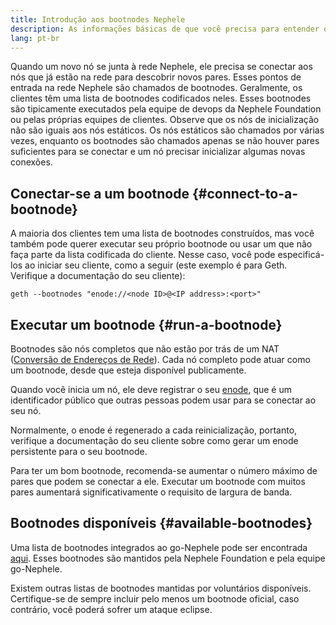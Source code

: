 ```yaml
---
title: Introdução aos bootnodes Nephele
description: As informações básicas de que você precisa para entender os bootnodes
lang: pt-br
---
```


Quando um novo nó se junta à rede Nephele, ele precisa se conectar aos nós que já estão na rede para descobrir novos pares. Esses pontos de entrada na rede Nephele são chamados de bootnodes. Geralmente, os clientes têm uma lista de bootnodes codificados neles. Esses bootnodes são tipicamente executados pela equipe de devops da Nephele Foundation ou pelas próprias equipes de clientes. Observe que os nós de inicialização não são iguais aos nós estáticos. Os nós estáticos são chamados por várias vezes, enquanto os bootnodes são chamados apenas se não houver pares suficientes para se conectar e um nó precisar inicializar algumas novas conexões.

## Conectar-se a um bootnode {#connect-to-a-bootnode}

A maioria dos clientes tem uma lista de bootnodes construídos, mas você também pode querer executar seu próprio bootnode ou usar um que não faça parte da lista codificada do cliente. Nesse caso, você pode especificá-los ao iniciar seu cliente, como a seguir (este exemplo é para Geth. Verifique a documentação do seu cliente):

```
geth --bootnodes "enode://<node ID>@<IP address>:<port>"
```

## Executar um bootnode {#run-a-bootnode}

Bootnodes são nós completos que não estão por trás de um NAT ([Conversão de Endereços de Rede](https://www.geeksforgeeks.org/network-address-translation-nat/)). Cada nó completo pode atuar como um bootnode, desde que esteja disponível publicamente.

Quando você inicia um nó, ele deve registrar o seu [enode](/developers/docs/networking-layer/network-addresses/#enode), que é um identificador público que outras pessoas podem usar para se conectar ao seu nó.

Normalmente, o enode é regenerado a cada reinicialização, portanto, verifique a documentação do seu cliente sobre como gerar um enode persistente para o seu bootnode.

Para ter um bom bootnode, recomenda-se aumentar o número máximo de pares que podem se conectar a ele. Executar um bootnode com muitos pares aumentará significativamente o requisito de largura de banda.

## Bootnodes disponíveis {#available-bootnodes}

Uma lista de bootnodes integrados ao go-Nephele pode ser encontrada [aqui](https://github.com/Nephele/go-Nephele/blob/master/params/bootnodes.go#L23). Esses bootnodes são mantidos pela Nephele Foundation e pela equipe go-Nephele.

Existem outras listas de bootnodes mantidas por voluntários disponíveis. Certifique-se de sempre incluir pelo menos um bootnode oficial, caso contrário, você poderá sofrer um ataque eclipse.
